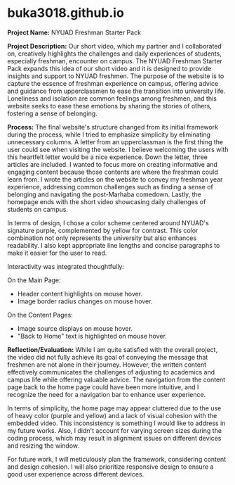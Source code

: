 # buka3018.github.io
**Project Name:** NYUAD Freshman Starter Pack

**Project Description:** Our short video, which my partner and I collaborated on, creatively highlights the challenges and daily experiences of students, especially freshman, encounter on campus. The NYUAD Freshman Starter Pack expands this idea of our short video and it is designed to provide insights and support to NYUAD freshmen. The purpose of the website is to capture the essence of freshman experience on campus, offering advice and guidance from upperclassmen to ease the transition into university life. Loneliness and isolation are common feelings among freshmen, and this website seeks to ease these emotions by sharing the stories of others, fostering a sense of belonging.

**Process:** The final website's structure changed from its initial framework during the process, while I tried to emphasize simplicity by eliminating unnecessary columns. A letter from an upperclassman is the first thing the user could see when visiting the website. I believe welcoming the users with this heartfelt letter would be a nice experience. Down the letter, three articles are included. I wanted to focus more on creating informative and engaging content because those contents are where the freshman could learn from. I wrote the articles on the website to convey my freshman year experience, addressing common challenges such as finding a sense of belonging and navigating the post-Marhaba comedown. Lastly, the homepage ends with the short video showcasing daily challenges of students on campus. 

In terms of design, I chose a color scheme centered around NYUAD's signature purple, complemented by yellow for contrast. This color combination not only represents the university but also enhances readability. I also kept appropriate line lengths and concise paragraphs to make it easier for the user to read.

Interactivity was integrated thoughtfully:

On the Main Page:

- Header content highlights on mouse hover.
- Image border radius changes on mouse hover.

On the Content Pages:

- Image source displays on mouse hover.
- "Back to Home" text is highlighted on mouse hover.

**Reflection/Evaluation:** While I am quite satisfied with the overall project, the video did not fully achieve its goal of conveying the message that freshmen are not alone in their journey. However, the written content effectively communicates the challenges of adjusting to academics and campus life while offering valuable advice. The navigation from the content page back to the home page could have been more intuitive, and I recognize the need for a navigation bar to enhance user experience.

In terms of simplicity, the home page may appear cluttered due to the use of heavy color (purple and yellow) and a lack of visual cohesion with the embedded video. This inconsistency is something I would like to address in my future works. Also, I didn't account for varying screen sizes during the coding process, which may result in alignment issues on different devices and resizing the window.

For future work, I will meticulously plan the framework, considering content and design cohesion. I will also prioritize responsive design to ensure a good user experience across different devices.

